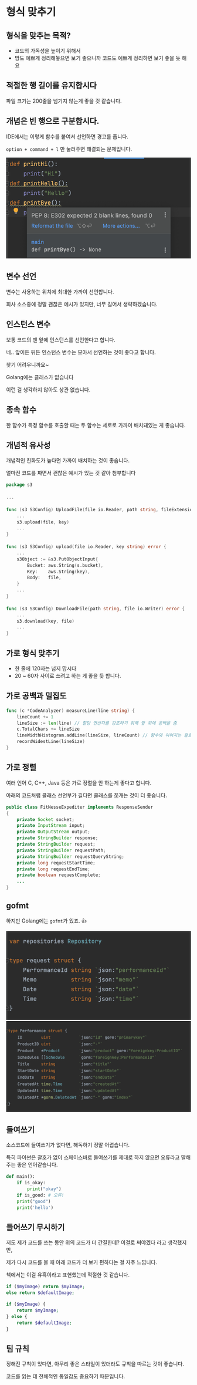 # 형식 맞추기

## 형식을 맞추는 목적?

- 코드의 가독성을 높이기 위해서
- 방도 예쁘게 정리해놓으면 보기 좋으니까 코드도 예쁘게 정리하면 보기 좋을 듯 해요

## 적절한 행 길이를 유지합시다

파일 크기는 200줄을 넘기지 않는게 좋을 것 같습니다.

## 개념은 빈 행으로 구분합시다.

IDE에서는 이렇게 함수를 붙여서 선언하면 경고를 줍니다.

`option + command + l` 만 눌러주면 해결되는 문제입니다.

![](./KWANOK_IMAGES/python_warning.png)

## 변수 선언

변수는 사용하는 위치에 최대한 가까이 선언합니다.

회사 소스중에 정말 괜찮은 예시가 있지만, 너무 길어서 생략하겠습니다.

## 인스턴스 변수

보통 코드의 맨 앞에 인스턴스를 선언한다고 합니다.

네.. 앞이든 뒤든 인스턴스 변수는 모아서 선언하는 것이 좋다고 합니다.

찾기 어려우니까요~

Golang에는 클래스가 없습니다 

이런 걸 생각하지 않아도 상관 없습니다.

## 종속 함수

한 함수가 특정 함수를 호출할 때는 두 함수는 세로로 가까이 배치돼있는 게 좋습니다.

## 개념적 유사성

개념적인 친화도가 높다면 가까이 배치하는 것이 좋습니다.

얼마전 코드를 짜면서 괜찮은 예시가 있는 것 같아 첨부합니다

```go
package s3

...

func (s3 S3Config) UploadFile(file io.Reader, path string, fileExtension string) error {
    ...
    s3.upload(file, key)
    ...
}

func (s3 S3Config) upload(file io.Reader, key string) error {
    ...
    s3Object := &s3.PutObjectInput{
		Bucket: aws.String(s.bucket),
		Key:    aws.String(key),
		Body:   file,
	}
    ...
}

func (s3 S3Config) DownloadFile(path string, file io.Writer) error {
    ...
    s3.download(key, file)
    ...
}

```

## 가로 형식 맞추기

- 한 줄에 120자는 넘지 맙시다
- 20 ~ 60자 사이로 쓰려고 하는 게 좋을 듯 합니다.

## 가로 공백과 밀집도

```go
func (c *CodeAnalyzer) measureLine(line string) {
    lineCount += 1
    lineSize := len(line) // 할당 연산자를 강조하기 위해 앞 뒤에 공백을 줌  
    c.TotalChars += lineSize
    lineWidthHistogram.addLine(lineSize, lineCount) // 함수와 이어지는 괄호 사이에는 넣지 않음  
    recordWidestLine(lineSize)
}
```

## 가로 정렬

여러 언어 C, C++, Java 등은 가로 정렬을 안 하는게 좋다고 합니다.

아래의 코드처럼 클래스 선언부가 길다면 클래스를 쪼개는 것이 더 좋습니다.

```java
public class FitNesseExpediter implements ResponseSender
{
    private Socket socket;
    private InputStream input;
    private OutputStream output;
    private StringBuilder response;
    private StringBuilder request;
    private StringBuilder requestPath;
    private StringBuilder requestQueryString;
    private long requestStartTime;
    private long requestEndTime;
    private boolean requestComplete;
    ...
}
```

## gofmt

하지만 Golang에는 `gofmt`가 있죠. 👍

![](./KWANOK_IMAGES/gofmt.png)
![](./KWANOK_IMAGES/gofmt2.png)


## 들여쓰기

소스코드에 들여쓰기가 없다면, 해독하기 정말 어렵습니다.

특히 파이썬은 괄호가 없이 스페이스바로 들여쓰기를 제대로 하지 않으면 오류라고 말해주는 좋은 언어같습니다.

```python
def main():
    if is_okay:
        print("okay")
    if is_good: # 오류!
    print("good")
    print('hello')
```

## 들어쓰기 무시하기

저도 제가 코드를 쓰는 동안 위의 코드가 더 간결한데? 이걸로 써야겠다 라고 생각했지만,

제가 다시 코드를 볼 때 아래 코드가 더 보기 편하다는 걸 자주 느낍니다.

책에서는 이걸 유혹이라고 표현했는데 적절한 것 같습니다.

```php
if ($myImage) return $myImage;
else return $defaultImage;
```

```php
if ($myImage) {
    return $myImage;
} else {
    return $defaultImage;
}
```

## 팀 규칙

정해진 규칙이 있다면, 아무리 좋은 스타일이 있더라도 규칙을 따르는 것이 좋습니다.

코드를 읽는 데 전체적인 통일감도 중요하기 때문입니다.
